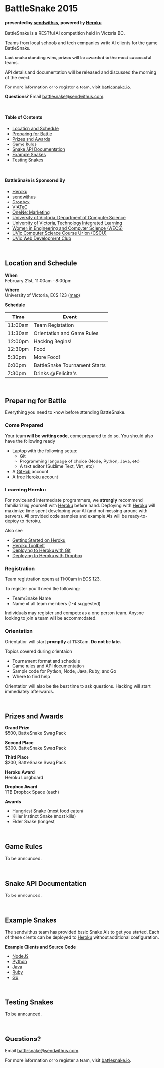 # BattleSnake 2015
#### presented by [sendwithus](https://www.sendwithus.com), powered by [Heroku](http://heroku.com)

BattleSnake is a RESTful AI competition held in Victoria BC.

Teams from local schools and tech companies write AI clients for the game BattleSnake.

Last snake standing wins, prizes will be awarded to the most successful teams.

API details and documentation will be released and discussed the morning of the event.

For more information or to register a team, visit [battlesnake.io](http://www.battlesnake.io).

__Questions?__ Email [battlesnake@sendwithus.com](mailto:battlesnake@sendwithus.com). 

<br>

#### Table of Contents
* [Location and Schedule](#location-and-schedule)
* [Preparing for Battle](#preparing-for-battle)
* [Prizes and Awards](#prizes-and-awards)
* [Game Rules](#game-rules)
* [Snake API Documentation](#snake-api-documentation)
* [Example Snakes](#example-snakes)
* [Testing Snakes](#testing-snakes)

<br>

#### BattleSnake is Sponsored By
* [Heroku](http://www.heroku.com)
* [sendwithus](http://www.sendwithus.com)
* [Dropbox](http://www.dropbox.com)
* [VIATeC](http://www.viatec.ca)
* [OneNet Marketing](http://onenetmarketing.com)
* [University of Victoria, Department of Computer Science](https://www.csc.uvic.ca/)
* [University of Victoria, Technology Integrated Learning](http://www.uvic.ca/til/)
* [Women in Engineering and Computer Science (WECS)](https://wecs.csc.uvic.ca/)
* [UVic Computer Science Course Union (CSCU)](https://onlineacademiccommunity.uvic.ca/cscu/)
* [UVic Web Development Club](http://uvic.io/)

<br>

## Location and Schedule

__When__ <br> February 21st, 11:00am - 8:00pm

__Where__ <br> University of Victoria, ECS 123 ([map](https://www.google.ca/maps/place/Engineering+Laboratory+Wing,+University+of+Victoria,+Victoria,+BC+V8P+3E6/@48.4610471,-123.3105421,17z/data=!3m1!4b1!4m6!1m3!3m2!1s0x0:0xc039d0b85e1ede74!2sUniversity+of+Victoria!3m1!1s0x548f71564531ee1b:0xa0671c6aceab37b4))

__Schedule__

| Time | Event |
|----------|--------|
| 11:00am | Team Registation |
| 11:30am | Orientation and Game Rules |
| 12:00pm | Hacking Begins! |
| 12:30pm | Food |
| 5:30pm | More Food! |
| 6:00pm | BattleSnake Tournament Starts |
| 7:30pm | Drinks @ Felicita's |


<br>

## Preparing for Battle
Everything you need to know before attending BattleSnake.

### Come Prepared

Your team __will be writing code__, come prepared to do so. You should also have the following ready
* Laptop with the following setup:
  * Git
  * Programming language of choice (Node, Python, Java, etc)
  * A text editor (Sublime Text, Vim, etc)
* A [GitHub](http://github.com) account
* A free [Heroku](http://heroku.com) account

### Learning Heroku

For novice and intermediate programmers, we __strongly__ recommend familiarizing yourself with [Heroku](http://heroku.com) before hand. Deploying with [Heroku](http://heroku.com) will maximize time spent developing your AI (and not messing around with servers). All provided code samples and example AIs will be ready-to-deploy to Heroku.

Also see
* [Getting Started on Heroku](https://devcenter.heroku.com/start)
* [Heroku Toolbelt](https://toolbelt.heroku.com/)
* [Deploying to Heroku with Git](https://devcenter.heroku.com/articles/git)
* [Deploying to Heroku with Dropbox](https://devcenter.heroku.com/articles/dropbox-sync)

### Registration

Team registration opens at 11:00am in ECS 123.

To register, you'll need the following:
* Team/Snake Name
* Name of all team members (1-4 suggested)

Individuals may register and compete as a one person team. Anyone looking to join a team will be accommodated.

### Orientation

Orientation will start __promptly__ at 11:30am. __Do not be late.__

Topics covered during orientaion
* Tournament format and schedule
* Game rules and API documentation
* Sample code for Python, Node, Java, Ruby, and Go
* Where to find help

Orientation will also be the best time to ask questions. Hacking will start immediately afterwards.

<br>

## Prizes and Awards

__Grand Prize__ <br> $500, BattleSnake Swag Pack

__Second Place__ <br> $300, BattleSnake Swag Pack

__Third Place__ <br> $200, BattleSnake Swag Pack

__Heroku Award__ <br> Heroku Longboard

__Dropbox Award__ <br> 1TB Dropbox Space (each)

__Awards__
* Hungriest Snake (most food eaten)
* Killer Instinct Snake (most kills)
* Elder Snake (longest)

<br>

## Game Rules

To be announced.

<br>

## Snake API Documentation

To be announced.

<br>

## Example Snakes

The sendwithus team has provided basic Snake AIs to get you started. Each of these clients can be deployed to [Heroku](http://heroku.com) without additional configuration.

__Example Clients and Source Code__
* [NodeJS](http://github.com/sendwithus/battlesnake-node)
* [Python](http://github.com/sendwithus/battlesnake-python)
* [Java](http://github.com/sendwithus/battlesnake-java)
* [Ruby](http://github.com/sendwithus/battlesnake-ruby)
* [Go](http://github.com/sendwithus/battlesnake-go)

<br>

## Testing Snakes

To be announced.

<br>

## Questions?

Email [battlesnake@sendwithus.com](mailto:battlesnake@sendwithus.com).

For more information or to register a team, visit [battlesnake.io](http://www.battlesnake.io).
